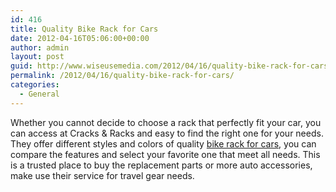 ```yaml
---
id: 416
title: Quality Bike Rack for Cars
date: 2012-04-16T05:06:00+00:00
author: admin
layout: post
guid: http://www.wiseusemedia.com/2012/04/16/quality-bike-rack-for-cars/
permalink: /2012/04/16/quality-bike-rack-for-cars/
categories:
  - General
---
```

Whether you cannot decide to choose a rack that perfectly fit your car, you can access at Cracks & Racks and easy to find the right one for your needs. They offer different styles and colors of quality [bike rack for cars](http://www.cracksandracks.com/), you can compare the features and select your favorite one that meet all needs. This is a trusted place to buy the replacement parts or more auto accessories, make use their service for travel gear needs.